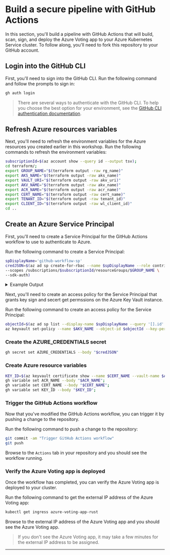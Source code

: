 # Build a secure pipeline with GitHub Actions

<!-- blog post -->

In this section, you'll build a pipeline with GitHub Actions that will build, scan, sign, and deploy the Azure Voting app to your Azure Kubernetes Service cluster. To follow along, you'll need to fork this repository to your GitHub account.

## Login into the GitHub CLI

First, you'll need to sign into the GitHub CLI. Run the following command and follow the prompts to sign in:

```bash
gh auth login
```

<div class="tip" data-title="Tip">

> There are several ways to authenticate with the GitHub CLI. To help you choose the best option for your environment, see the [GitHub CLI authentication documentation](https://cli.github.com/manual/gh_auth_login).

</div>

## Refresh Azure resources variables

Next, you'll need to refresh the environment variables for the Azure resources you created earlier in this workshop. Run the following commands to refresh the environment variables:

```bash
subscriptionId=$(az account show --query id --output tsv);
cd terraform/;
export GROUP_NAME="$(terraform output -raw rg_name)"
export AKS_NAME="$(terraform output -raw aks_name)"
export VAULT_URI="$(terraform output -raw akv_uri)"
export AKV_NAME="$(terraform output -raw akv_name)"
export ACR_NAME="$(terraform output -raw acr_name)"
export CERT_NAME="$(terraform output -raw cert_name)"
export TENANT_ID="$(terraform output -raw tenant_id)"
export CLIENT_ID="$(terraform output -raw wl_client_id)"
cd ..
```

## Create an Azure Service Principal

First, you'll need to create a Service Principal for the GitHub Actions workflow to use to authenticate to Azure.

Run the following command to create a Service Principal:
<!-- TODO: replace with fed creds -->
```bash
spDisplayName='github-workflow-sp'
credJSON=$(az ad sp create-for-rbac --name $spDisplayName --role contributor \
--scopes /subscriptions/$subscriptionId/resourceGroups/$GROUP_NAME \
--sdk-auth)
```

<details>

<summary>Example Output</summary>

```output
{
  "clientId": "00000000-0000-0000-0000-000000000000",
  "clientSecret": "00000000-0000-0000-0000-000000000000",
  "subscriptionId": "00000000-0000-0000-0000-000000000000",
  "tenantId": "00000000-0000-0000-0000-000000000000",
  "activeDirectoryEndpointUrl": "https://login.microsoftonline.com",
  "resourceManagerEndpointUrl": "https://management.azure.com/",
  "activeDirectoryGraphResourceId": "https://graph.windows.net/",
  "sqlManagementEndpointUrl": "https://management.core.windows.net:8443/",
  "galleryEndpointUrl": "https://gallery.azure.com/",
  "managementEndpointUrl": "https://management.core.windows.net/"
}
```

</details>


Next, you'll need to create an access policy for the Service Principal that grants key sign and secert get permssions on the Azure Key Vault instance.

Run the following command to create an access policy for the Service Principal:

```bash
objectId=$(az ad sp list --display-name $spDisplayName --query '[].id' --output tsv);
az keyvault set-policy --name $AKV_NAME --object-id $objectId --key-permissions sign --secret-permissions get
```

### Create the AZURE_CREDENTIALS secret

```bash
gh secret set AZURE_CREDENTIALS --body "$credJSON"
```



### Create Azure resource variables

```bash
KEY_ID=$(az keyvault certificate show --name $CERT_NAME --vault-name $AKV_NAME --query kid -o tsv)
gh variable set ACR_NAME --body "$ACR_NAME";
gh variable set CERT_NAME --body "$CERT_NAME";
gh variable set KEY_ID --body "$KEY_ID";
```

### Trigger the GitHub Actions workflow

Now that you've modified the GitHub Actions workflow, you can trigger it by pushing a change to the repository.

Run the following command to push a change to the repository:

```bash
git commit -am "Trigger GitHub Actions workflow"
git push
```

Browse to the `Actions` tab in your repository and you should see the workflow running.

### Verify the Azure Voting app is deployed

Once the workflow has completed, you can verify the Azure Voting app is deployed to your cluster.

Run the following command to get the external IP address of the Azure Voting app:

```bash
kubectl get ingress azure-voting-app-rust
```

Browse to the external IP address of the Azure Voting app and you should see the Azure Voting app.

<div class="info" data-title="note">

> If you don't see the Azure Voting app, it may take a few minutes for the external IP address to be assigned.

</div>

---
